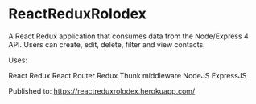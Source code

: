 # ReactReduxRolodex

A React Redux application that consumes data from the Node/Express 4 API. Users can create, edit, delete, filter and view contacts.

Uses:

React
Redux
React Router
Redux Thunk middleware
NodeJS
ExpressJS

Published to: https://reactreduxrolodex.herokuapp.com/

